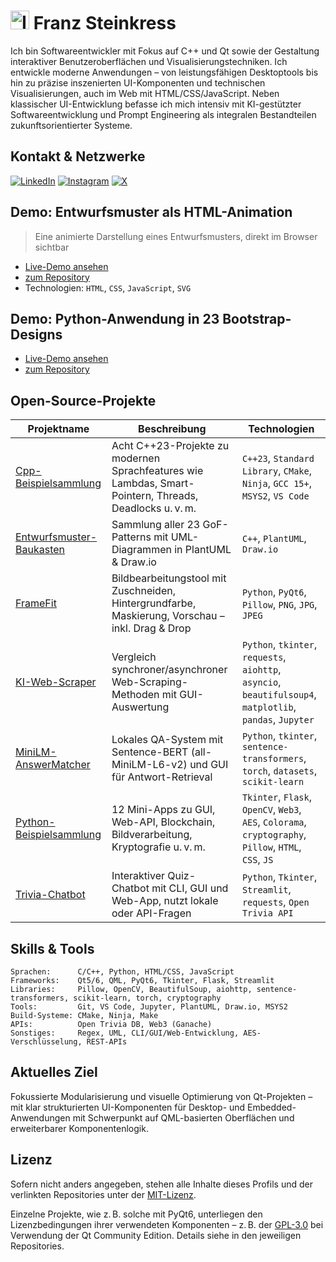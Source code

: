 <!-- Profil-README für https://github.com/franzsteinkress -->

# <img src="https://raw.githubusercontent.com/franzsteinkress/franzsteinkress/main/resources/fs.ico" width="30" alt="Icon" /> Franz Steinkress

Ich bin Softwareentwickler mit Fokus auf C++ und Qt sowie der Gestaltung interaktiver Benutzeroberflächen und Visualisierungstechniken.
Ich entwickle moderne Anwendungen – von leistungsfähigen Desktoptools bis hin zu präzise inszenierten UI-Komponenten und technischen Visualisierungen, auch im Web mit HTML/CSS/JavaScript.
Neben klassischer UI-Entwicklung befasse ich mich intensiv mit KI-gestützter Softwareentwicklung und Prompt Engineering als integralen Bestandteilen zukunftsorientierter Systeme.

## Kontakt & Netzwerke

[![LinkedIn](https://img.shields.io/badge/LinkedIn-0077B5?logo=linkedin&logoColor=white)](https://www.linkedin.com/in/franzsteinkress)  [![Instagram](https://img.shields.io/badge/Instagram-E4405F?logo=instagram&logoColor=white)](https://www.instagram.com/franzsteinkress)  [![X](https://img.shields.io/badge/X-000000?logo=twitter&logoColor=white)](https://x.com/franzsteinkress)


## Demo: Entwurfsmuster als HTML-Animation

> Eine animierte Darstellung eines Entwurfsmusters, direkt im Browser sichtbar

* [Live-Demo ansehen](https://franzsteinkress.github.io/Entwurfsmuster-Baukasten/html-visuals/proxy/index.html)
* [zum Repository](https://github.com/franzsteinkress/Entwurfsmuster-Baukasten)
* Technologien: `HTML`, `CSS`, `JavaScript`, `SVG`

## Demo: Python-Anwendung in 23 Bootstrap-Designs
* [Live-Demo ansehen](https://franzsteinkress.github.io/LizenzprueferUI/html-visuals/index.html)
* [zum Repository](https://github.com/franzsteinkress/LizenzprueferUI)

## Open-Source-Projekte

| Projektname | Beschreibung | Technologien |
|-------------|--------------|--------------|
| [Cpp-Beispielsammlung](https://github.com/franzsteinkress/Cpp-Beispielsammlung) | Acht C++23-Projekte zu modernen Sprachfeatures wie Lambdas, Smart-Pointern, Threads, Deadlocks u. v. m. | `C++23`, `Standard Library`, `CMake`, `Ninja`, `GCC 15+`, `MSYS2`, `VS Code` |
| [Entwurfsmuster-Baukasten](https://github.com/franzsteinkress/Entwurfsmuster-Baukasten) | Sammlung aller 23 GoF-Patterns mit UML-Diagrammen in PlantUML & Draw.io | `C++`, `PlantUML`, `Draw.io` |
| [FrameFit](https://github.com/franzsteinkress/FrameFit) | Bildbearbeitungstool mit Zuschneiden, Hintergrundfarbe, Maskierung, Vorschau – inkl. Drag & Drop | `Python`, `PyQt6`, `Pillow`, `PNG`, `JPG`, `JPEG` |
| [KI-Web-Scraper](https://github.com/franzsteinkress/KI-Web-Scraper) | Vergleich synchroner/asynchroner Web-Scraping-Methoden mit GUI-Auswertung | `Python`, `tkinter`, `requests`, `aiohttp`, `asyncio`, `beautifulsoup4`, `matplotlib`, `pandas`, `Jupyter` |
| [MiniLM-AnswerMatcher](https://github.com/franzsteinkress/MiniLM-AnswerMatcher) | Lokales QA-System mit Sentence-BERT (all-MiniLM-L6-v2) und GUI für Antwort-Retrieval | `Python`, `tkinter`, `sentence-transformers`, `torch`, `datasets`, `scikit-learn` |
| [Python-Beispielsammlung](https://github.com/franzsteinkress/Python-Beispielsammlung) | 12 Mini-Apps zu GUI, Web-API, Blockchain, Bildverarbeitung, Kryptografie u. v. m. | `Tkinter`, `Flask`, `OpenCV`, `Web3`, `AES`, `Colorama`, `cryptography`, `Pillow`, `HTML`, `CSS`, `JS` |
| [Trivia-Chatbot](https://github.com/franzsteinkress/Trivia-Chatbot) | Interaktiver Quiz-Chatbot mit CLI, GUI und Web-App, nutzt lokale oder API-Fragen | `Python`, `Tkinter`, `Streamlit`, `requests`, `Open Trivia API` |

## Skills & Tools

```text
Sprachen:      C/C++, Python, HTML/CSS, JavaScript
Frameworks:    Qt5/6, QML, PyQt6, Tkinter, Flask, Streamlit
Libraries:     Pillow, OpenCV, BeautifulSoup, aiohttp, sentence-transformers, scikit-learn, torch, cryptography
Tools:         Git, VS Code, Jupyter, PlantUML, Draw.io, MSYS2
Build-Systeme: CMake, Ninja, Make
APIs:          Open Trivia DB, Web3 (Ganache)
Sonstiges:     Regex, UML, CLI/GUI/Web-Entwicklung, AES-Verschlüsselung, REST-APIs
```

## Aktuelles Ziel

Fokussierte Modularisierung und visuelle Optimierung von Qt-Projekten – mit klar strukturierten UI-Komponenten für Desktop- und Embedded-Anwendungen mit Schwerpunkt auf QML-basierten Oberflächen und erweiterbarer Komponentenlogik.

## Lizenz

Sofern nicht anders angegeben, stehen alle Inhalte dieses Profils und der verlinkten Repositories unter der [MIT-Lizenz](https://opensource.org/licenses/MIT).

Einzelne Projekte, wie z. B. solche mit PyQt6, unterliegen den Lizenzbedingungen ihrer verwendeten Komponenten – z. B. der [GPL-3.0](https://www.gnu.org/licenses/gpl-3.0.html) bei Verwendung der Qt Community Edition. Details siehe in den jeweiligen Repositories.
